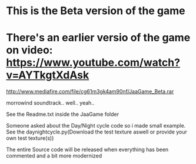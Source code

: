 # This is the Beta version of the game

# There's an earlier versio of the game on video: https://www.youtube.com/watch?v=AYTkgtXdAsk 

http://www.mediafire.com/file/cg61m3gk4am90nf/JaaGame_Beta.rar

morrowind soundtrack.. well.. yeah..

See the Readme.txt inside the JaaGame folder

Someone asked about the Day/Night cycle code so i made small example.
See the daynightcycle.py(Download the test texture aswell or provide your own test texture(s))

The entire Source code will be released when everything has been commented and a bit more modernized
